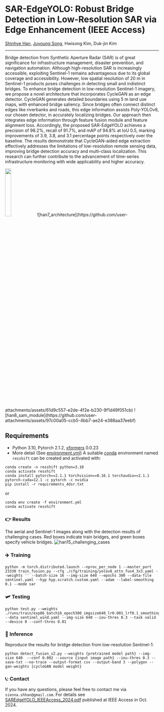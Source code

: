 # SAR-EdgeYOLO: Robust Bridge Detection in Low-Resolution SAR via Edge Enhancement (IEEE Access)

[Shinhye Han](https://gkstlsgp3as.github.io/), [Juyoung Song](https://www.researchgate.net/profile/Juyoung-Song-3), Hwisong Kim, Duk-jin Kim

---
Bridge detection from Synthetic Aperture Radar (SAR) is of great significance for infrastructure management, disaster prevention, and navigation automation. Although high-resolution SAR is increasingly accessible, exploiting Sentinel-1 remains advantageous due to its global coverage and accessibility. However, low spatial resolution of 20 m in Sentinel-1 products poses challenges in detecting small and indistinct bridges. To enhance bridge detection in low-resolution Sentinel-1 imagery, we propose a novel architecture that incorporates CycleGAN as an edge detector. CycleGAN generates detailed boundaries using 5 m land use maps, with enhanced bridge saliency. Since bridges often connect distinct edges like riverbanks and roads, this edge information assists Poly-YOLOv8, our chosen detector, in accurately localizing bridges. Our approach then integrates edge information through feature fusion module and feature alignment loss. Accordingly, the proposed SAR-EdgeYOLO achieves a precision of 98.2%, recall of 91.7%, and mAP of 94.8% at IoU 0.5, marking improvements of 3.9, 3.8, and 3.1 percentage points respectively over the baseline. The results demonstrate that CycleGAN-aided edge extraction effectively addresses the limitations of low-resolution remote sensing data, improving bridge detection accuracy and multi-class localization. This research can further contribute to the advancement of time-series infrastructure monitoring with wide applicability and higher accuracy.

<img src = "https://github.com/user-attachments/assets/61d9c557-e2de-4f2e-b230-9f1d49f051cb" width="20%" height="20%">
![han7_architecture](https://github.com/user-attachments/assets/61d9c557-e2de-4f2e-b230-9f1d49f051cb)
![han8_sam_module](https://github.com/user-attachments/assets/97c00a05-ccb5-4bb7-ae24-e388aa37eebf)

## Requirements
* Python 3.10, Pytorch 2.1.2, [xformers](https://github.com/facebookresearch/xformers) 0.0.23
* More detail (See [environment.yml](environment.yml))
A suitable [conda](https://conda.io/) environment named `resshift` can be created and activated with:

```
conda create -n resshift python=3.10
conda activate resshift
conda install pytorch==2.1.1 torchvision==0.16.1 torchaudio==2.1.1 pytorch-cuda=12.1 -c pytorch -c nvidia
pip install -r requirements_4dsr.txt
```
or
```
conda env create -f environment.yml
conda activate resshift
```

### :point_right: Results
The aerial and Sentinel-1 images along with the detection results of challenging cases. Red boxes indicate train bridges, and green boxes specify vehicle bridges. 
![han15_challenging_cases](https://github.com/user-attachments/assets/b882449a-f320-481f-b561-123d39ff9c21)

### :airplane: Training
```
python -m torch.distributed.launch --nproc_per_node 1 --master_port 23330 train_fusion.py --cfg ./cfg/training/yolov8_attn_fus4_3x3.yaml --weights '' --batch-size 16 --img-size 640 --epochs 300 --data-file sentinel.yaml --hyp hyp.scratch.custom.yaml --adam --label-smoothing 0.1 --mode sar
```

### 🛩️ Testing
```
python test.py --weights ./runs/train/exp86_batch16_epoch300_imgsize640_lr0.001_lrf0.1_smoothing0.1_multiscaleFalse_wind+org+v5/weights/last.pt --data sentinel_wind.yaml --img-size 640 --iou-thres 0.3 --task valid --device 0 --conf-thres 0.01
```

### :rocket: Inference 
Reproduce the results for bridge detection from low-resolution Sentinel-1:
```
python detect_fusion_v2.py --weights {pretrained model path} --img-size 640  --conf 0.002 --source {input image path} --iou-thres 0.3 --save-txt --no-trace --output-format csv --output-band 3 --polygon --gan-weights {cycleGAN model weight}
```

### 📞: Contact
If you have any questions, please feel free to contact me via `sienna.shhan@gmail.com`.
For details see [SAREdgeYOLO_IEEEAccess_2024.pdf](https://github.com/user-attachments/files/17585284/SAREdgeYOLO_IEEEAccess_2024.pdf) published at IEEE Access in Oct. 2024. 
